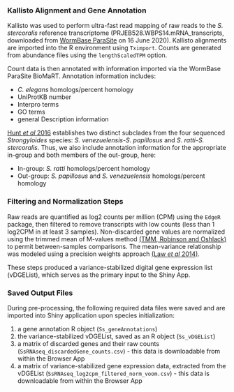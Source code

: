 ### Kallisto Alignment and Gene Annotation

Kallisto was used to perform ultra-fast read mapping of raw reads to the
*S. stercoralis* reference transcriptome
(PRJEB528.WBPS14.mRNA\_transcripts, downloaded from [WormBase
ParaSite](https://parasite.wormbase.org/Strongyloides_stercoralis_prjeb528/Info/Index/)
on 16 June 2020). Kallisto alignments are imported into the R
environment using `Tximport`. Counts are generated from abundance files
using the `lengthScaledTPM` option.   

Count data is then annotated with information imported via the WormBase
ParaSite BioMaRT. Annotation information includes:

-   *C. elegans* homologs/percent homology
-   UniProtKB number
-   Interpro terms
-   GO terms
-   general Description information

[Hunt *et al* 2016](https://www.nature.com/articles/ng.3495) establishes
two distinct subclades from the four sequenced *Strongyloides* species:
*S. venezuelensis-S. papillosus* and *S. ratti-S. stercoralis*. Thus, we
also include annotation information for the appropriate in-group and both
members of the out-group, here:

-   In-group: *S. ratti* homologs/percent homology
-   Out-group: *S. papillosus* and *S. venezuelensis* homologs/percent homology

### Filtering and Normalization Steps

Raw reads are quantified as log2 counts per million (CPM) using the `EdgeR` package,
then filtered to remove transcripts with low counts (less than 1
log2CPM in at least 3 samples). Non-discarded gene values are
normalized using the trimmed mean of M-values method [(TMM, Robinson and
Oshlack)](https://genomebiology.biomedcentral.com/articles/10.1186/gb-2010-11-3-r25)
to permit between-samples comparisons. The mean-variance relationship
was modeled using a precision weights approach [(Law *et al*
2014)](https://genomebiology.biomedcentral.com/articles/10.1186/gb-2014-15-2-r29).  

These steps produced a variance-stabilized digital gene expression list (vDGEList), which serves as the primary input to the Shiny App.

### Saved Output Files

During pre-processing, the following required data files were saved and
are imported into Shiny application upon species initialization:

1.  a gene annotation R object (`Ss_geneAnnotations`)
2.  the variance-stabilized vDGEList, saved as an R object
    (`Ss_vDGEList`)
3.  a matrix of discarded genes and their raw counts
    (`SsRNAseq_discardedGene_counts.csv`) - this data is downloadable
    from within the Browser App
4.  a matrix of variance-stabilized gene expression data, extracted from
    the vDGEList (`SsRNAseq_log2cpm_filtered_norm_voom.csv`) - this data
    is downloadable from within the Browser App

